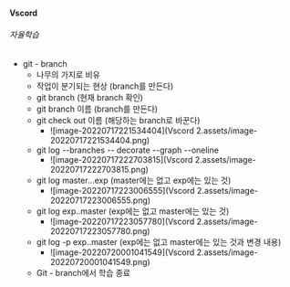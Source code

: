 #### Vscord 

###### 자율학습

- git - branch
  - 나무의 가지로 비유
  - 작업이 분기되는 현상 (branch를 만든다)
  - git branch (현재 branch 확인)
  - git branch 이름 (branch를 만든다)
  - git check out 이름 (해당하는 branch로 바꾼다)
    - ![image-20220717221534404](Vscord 2.assets/image-20220717221534404.png)
  - git log --branches -- decorate --graph --oneline
    - ![image-20220717222703815](Vscord 2.assets/image-20220717222703815.png)
  - git log master...exp (master에는 없고 exp에는 있는 것)
    - ![image-20220717223006555](Vscord 2.assets/image-20220717223006555.png)
  - git log exp..master (exp에는 없고 master에는 있는 것)
    - ![image-20220717223057780](Vscord 2.assets/image-20220717223057780.png)
  - git log -p exp..master (exp에는 없고 master에는 있는 것과 변경 내용)
    - ![image-20220720001041549](Vscord 2.assets/image-20220720001041549.png)
  - Git - branch에서 학습 종료